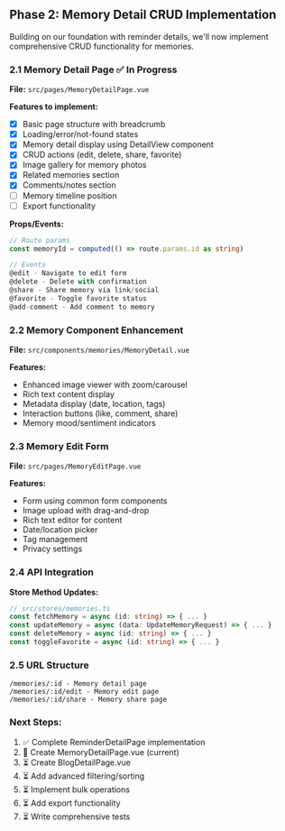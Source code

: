 ## Phase 2: Memory Detail CRUD Implementation

Building on our foundation with reminder details, we'll now implement comprehensive CRUD functionality for memories.

### 2.1 Memory Detail Page ✅ In Progress

**File:** `src/pages/MemoryDetailPage.vue`

**Features to implement:**
- [x] Basic page structure with breadcrumb
- [x] Loading/error/not-found states
- [x] Memory detail display using DetailView component
- [x] CRUD actions (edit, delete, share, favorite)
- [x] Image gallery for memory photos
- [x] Related memories section
- [x] Comments/notes section
- [ ] Memory timeline position
- [ ] Export functionality

**Props/Events:**
```typescript
// Route params
const memoryId = computed(() => route.params.id as string)

// Events
@edit - Navigate to edit form
@delete - Delete with confirmation
@share - Share memory via link/social
@favorite - Toggle favorite status
@add-comment - Add comment to memory
```

### 2.2 Memory Component Enhancement

**File:** `src/components/memories/MemoryDetail.vue`

**Features:**
- Enhanced image viewer with zoom/carousel
- Rich text content display
- Metadata display (date, location, tags)
- Interaction buttons (like, comment, share)
- Memory mood/sentiment indicators

### 2.3 Memory Edit Form

**File:** `src/pages/MemoryEditPage.vue`

**Features:**
- Form using common form components
- Image upload with drag-and-drop
- Rich text editor for content
- Date/location picker
- Tag management
- Privacy settings

### 2.4 API Integration

**Store Method Updates:**
```typescript
// src/stores/memories.ts
const fetchMemory = async (id: string) => { ... }
const updateMemory = async (data: UpdateMemoryRequest) => { ... }
const deleteMemory = async (id: string) => { ... }
const toggleFavorite = async (id: string) => { ... }
```

### 2.5 URL Structure
```
/memories/:id - Memory detail page
/memories/:id/edit - Memory edit page
/memories/:id/share - Memory share page
```

### Next Steps:
1. ✅ Complete ReminderDetailPage implementation
2. 🔄 Create MemoryDetailPage.vue (current)
3. ⏳ Create BlogDetailPage.vue
4. ⏳ Add advanced filtering/sorting
5. ⏳ Implement bulk operations
6. ⏳ Add export functionality
7. ⏳ Write comprehensive tests
